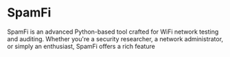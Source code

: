 # SpamFi
SpamFi is an advanced Python-based tool crafted for WiFi network testing and auditing. Whether you're a security researcher, a network administrator, or simply an enthusiast, SpamFi offers a rich feature
